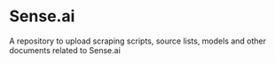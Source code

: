 # Sense.ai

A repository to upload scraping scripts, source lists, models and other documents related to Sense.ai
